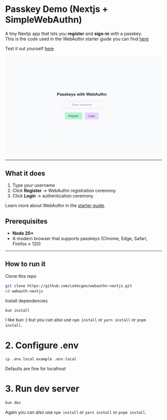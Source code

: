 # Passkey Demo (Nextjs + SimpleWebAuthn)

A tiny Nextjs app that lets you **register** and **sign-in** with a passkey.  
This is the code used in the WebAuthn starter guide you can find [here](https://hashnode.com/preview/6892556c26ce3f9de6c08fc1)

Test it out yourself [here](https://webauthn.mcgee.cat)

![App homescreen](public/homescreen.png)

---

## What it does

1. Type your username
1. Click **Register** → WebAuthn registration ceremony
1. Click **Login** → authentication ceremony

Learn more about WebAuthn in the [starter guide](https://hashnode.com/preview/6892556c26ce3f9de6c08fc1).

## Prerequisites

- **Node 20+**
- A modern browser that supports passkeys (Chrome, Edge, Safari, Firefox ≥ 120)

---

## How to run it

Clone this repo

```bash
git clone https://github.com/catmcgee/webauthn-nextjs.git
cd webauth-nextjs
```

Install dependencies

```bash
bun install
```

I like bun :) but you can also use `npm install` or `yarn install` or `pnpm install`.

# 2. Configure .env

```bash
cp .env.local.example .env.local
```

Defaults are fine for localhost

# 3. Run dev server

```bash
bun dev
```

Again you can also use `npm install` or `yarn install` or `pnpm install`.
